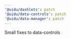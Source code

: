 ```yaml
---
'@uidu/dashlets': patch
'@uidu/data-controls': patch
'@uidu/data-manager': patch
---
```


Small fixes to data-controls
